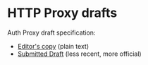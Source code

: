 # HTTP Proxy drafts



Auth Proxy draft specification:
* [Editor's copy]() (plain text)
* [Submitted Draft](http://tools.ietf.org/html/draft-loreto-httpbis-explicitly-auth-proxy-00) (less recent, more official)
